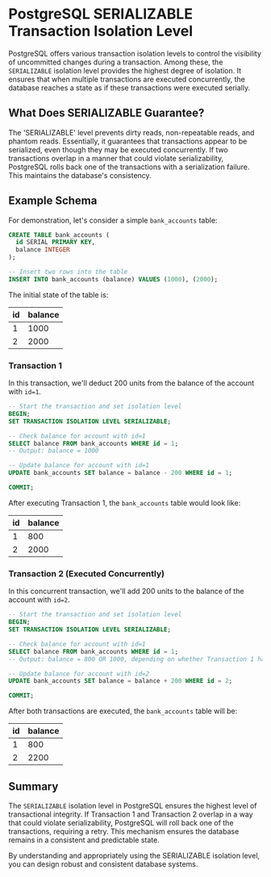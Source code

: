 # PostgreSQL SERIALIZABLE Transaction Isolation Level

PostgreSQL offers various transaction isolation levels to control the visibility of uncommitted
changes during a transaction. Among these, the `SERIALIZABLE` isolation level provides the highest
degree of isolation. It ensures that when multiple transactions are executed concurrently, the
database reaches a state as if these transactions were executed serially.

## What Does SERIALIZABLE Guarantee?

The 'SERIALIZABLE' level prevents dirty reads, non-repeatable reads, and phantom reads. Essentially,
it guarantees that transactions appear to be serialized, even though they may be executed
concurrently. If two transactions overlap in a manner that could violate serializability, PostgreSQL
rolls back one of the transactions with a serialization failure. This maintains the database's
consistency.

## Example Schema
For demonstration, let's consider a simple `bank_accounts` table:
```sql
CREATE TABLE bank_accounts (
  id SERIAL PRIMARY KEY,
  balance INTEGER
);

-- Insert two rows into the table
INSERT INTO bank_accounts (balance) VALUES (1000), (2000);
```
The initial state of the table is:

| id      | balance |
|---------|---------|
| 1       | 1000    | 
| 2       | 2000    |

### Transaction 1
In this transaction, we'll deduct 200 units from the balance of the account with `id=1`.
```sql
-- Start the transaction and set isolation level
BEGIN;
SET TRANSACTION ISOLATION LEVEL SERIALIZABLE;

-- Check balance for account with id=1
SELECT balance FROM bank_accounts WHERE id = 1;
-- Output: balance = 1000

-- Update balance for account with id=1
UPDATE bank_accounts SET balance = balance - 200 WHERE id = 1;

COMMIT;
```

After executing Transaction 1, the `bank_accounts` table would look like:

| id      | balance |
|---------|---------|
| 1       | 800     | 
| 2       | 2000    |


### Transaction 2 (Executed Concurrently)
In this concurrent transaction, we'll add 200 units to the balance of the account with `id=2`.
```sql
-- Start the transaction and set isolation level
BEGIN;
SET TRANSACTION ISOLATION LEVEL SERIALIZABLE;

-- Check balance for account with id=1
SELECT balance FROM bank_accounts WHERE id = 1;
-- Output: balance = 800 OR 1000, depending on whether Transaction 1 has committed

-- Update balance for account with id=2
UPDATE bank_accounts SET balance = balance + 200 WHERE id = 2;

COMMIT;
```

After both transactions are executed, the `bank_accounts` table will be:

| id      | balance |
|---------|---------|
| 1       | 800     | 
| 2       | 2200    |

## Summary
The `SERIALIZABLE` isolation level in PostgreSQL ensures the highest level of transactional integrity. 
If Transaction 1 and Transaction 2 overlap in a way that could violate serializability, 
 PostgreSQL will roll back one of the transactions, requiring a retry. 
This mechanism ensures the database remains in a consistent and predictable state.

By understanding and appropriately using the SERIALIZABLE isolation level, 
you can design robust and consistent database systems.